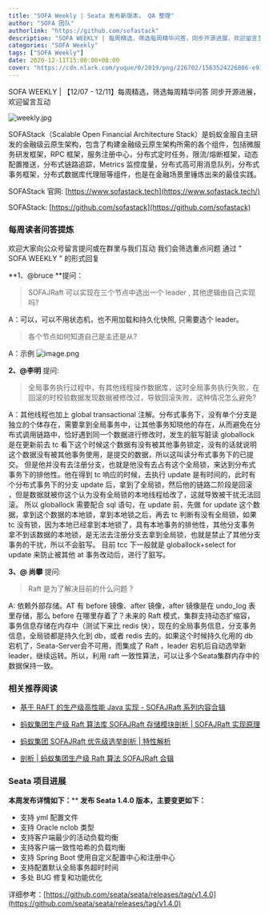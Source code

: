 ```yaml
---
title: "SOFA Weekly | Seata 发布新版本， QA 整理"
author: "SOFA 团队"
authorlink: "https://github.com/sofastack"
description: "SOFA WEEKLY | 每周精选，筛选每周精华问答，同步开源进展，欢迎留言互动。"
categories: "SOFA Weekly"
tags: ["SOFA Weekly"]
date: 2020-12-11T15:00:00+08:00
cover: "https://cdn.nlark.com/yuque/0/2019/png/226702/1563524226806-e93607a3-1b77-4ca2-8c3c-0384ab966154.png"
---
```


SOFA WEEKLY | 【12/07 - 12/11】每周精选，筛选每周精华问答
同步开源进展，欢迎留言互动

![weekly.jpg](https://cdn.nlark.com/yuque/0/2019/jpeg/226702/1562925824761-fc720f21-9622-437b-a783-0b0729eda119.jpeg)

SOFAStack（Scalable Open Financial Architecture Stack）是蚂蚁金服自主研发的金融级云原生架构，包含了构建金融级云原生架构所需的各个组件，包括微服务研发框架，RPC 框架，服务注册中心，分布式定时任务，限流/熔断框架，动态配置推送，分布式链路追踪，Metrics 监控度量，分布式高可用消息队列，分布式事务框架，分布式数据库代理层等组件，也是在金融场景里锤炼出来的最佳实践。

SOFAStack 官网: [https://www.sofastack.tech](https://www.sofastack.tech/)

SOFAStack: [https://github.com/sofastack](https://github.com/sofastack)

### 每周读者问答提炼

欢迎大家向公众号留言提问或在群里与我们互动
我们会筛选重点问题
通过 " SOFA WEEKLY " 的形式回复

**1、@bruce **提问：
> SOFAJRaft  可以实现在三个节点中选出一个 leader , 其他逻辑由自己实现吗?

A：可以，可以不用状态机，也不用加载和持久化快照, 只需要选个 leader。
> 各个节点如何知道自己是主还是从?

A：示例
![image.png](https://cdn.nlark.com/yuque/0/2020/png/2883938/1607673338953-07cc1ecc-1ab5-445d-a971-91d17d210e2f.png#align=left&display=inline&height=635&margin=%5Bobject%20Object%5D&name=image.png&originHeight=635&originWidth=795&size=79429&status=done&style=none&width=795)

**2、@李明** 提问:
> 全局事务执行过程中，有其他线程操作数据库，这时全局事务执行失败，在回滚的时校验数据发现数据被修改过，导致回滚失败，这种情况怎么避免?

A：其他线程也加上 global transactional 注解。分布式事务下，没有单个分支是独立的个体存在，需要拿到全局事务中，让其他事务知晓他的存在，从而避免在分布式调用链路中，恰好遇到同一个数据进行修改时，发生的脏写脏读 globallock 是在更新前去 tc 看下这个时候这个数据有没有被其他事务锁定，没有的话就说明这个数据没有被其他事务使用，是提交的数据，所以这叫读分布式事务下的已提交。
但是他并没有去注册分支，也就是他没有去占有这个全局锁，来达到分布式事务下的排他性。他在得到 tc 响应的时候，去执行 update 是有时间的，此时有个分布式事务下的分支 update 后，拿到了全局锁，然后他的链路二阶段是回滚 ，但是数据就被你这个认为没有全局锁的本地线程给改了，这就导致被干扰无法回滚。
所以 globallock 需要配合 sql 语句，在 update 前，先做 for update 这个数据，拿到这个数据的本地锁，拿到本地锁之后，再去 tc 判断有没有全局锁，如果 tc 没有锁，因为本地已经拿到本地锁了，具有本地事务的排他性，其他分支事务拿不到该数据的本地锁，是无法去注册分支去拿到全局锁，也就是禁止了其他分支事务的干扰，所以不会脏写。
目前 tcc 下一般就是 globallock+select for update 来防止被其他 at 事务改动后，进行了脏写。

**3、@ 尚攀** 提问:
> Raft 是为了解决目前的什么问题？

A: 依赖外部存储。AT 有 before 镜像、after 镜像，after 镜像是在 undo_log 表里存储，那么 before 在哪里存着了？未来的 Raft 模式，集群支持动态扩缩容，事务信息存储在内存中（测试下来比 redis 快），现在的全局事务信息，分支事务信息，全局锁都是持久化到 db，或者 redis 去的。如果这个时候持久化用的 db 宕机了，Seata-Server会不可用，而集成了 Raft ，leader 宕机后自动选举新 leader，继续运转。所以，利用 raft 一致性算法，可以让多个Seata集群内存中的数据保持一致。

### 相关推荐阅读

- [基于 RAFT 的生产级高性能 Java 实现 - SOFAJRaft 系列内容合辑](http://mp.weixin.qq.com/s?__biz=MzUzMzU5Mjc1Nw==&mid=2247486702&idx=1&sn=6fd48197893a8dd5546a8c7669430297&chksm=faa0e334cdd76a229640d3b3d8f779ada8ba706ccf1b0a89b8d0786e025e2f1da4400cb5bd35&scene=21)

- [蚂蚁集团生产级 Raft 算法库 SOFAJRaft 存储模块剖析 | SOFAJRaft 实现原理](http://mp.weixin.qq.com/s?__biz=MzUzMzU5Mjc1Nw==&mid=2247485000&idx=1&sn=42b6f967b2ad43dd82983929d5800a33&chksm=faa0e992cdd7608499b5d58a65334653059acc2e35381157724c55d6a50743ba024298c63384&scene=21)

- [蚂蚁集团 SOFAJRaft 优先级选举剖析 | 特性解析](http://mp.weixin.qq.com/s?__biz=MzUzMzU5Mjc1Nw==&mid=2247486054&idx=1&sn=a934c1c2d8a28a1d300ed1ebfbf25109&chksm=faa0e5bccdd76caaac35ad2a81a6bb5b98a3047fa8207b1aaff1acbae252f3d90115db55c763&scene=21)

- [剖析 | 蚂蚁集团生产级 Raft 算法 SOFAJRaft 合辑](http://mp.weixin.qq.com/s?__biz=MzUzMzU5Mjc1Nw==&mid=2247485880&idx=2&sn=0e6821f9c567ade1d43cb87071c20508&chksm=faa0e662cdd76f74ce5b49e21b3c86c304993138030cdade661305d7fa367978ad802912c534&scene=21)

### Seata 项目进展

**本周发布详情如下：****
**发布 **Seata 1.4.0 版本**，主要变更如下：**

- 支持 yml 配置文件
- 支持 Oracle nclob 类型
- 支持客户端最少的活动负载均衡
- 支持客户端一致性哈希的负载均衡
- 支持 Spring Boot 使用自定义配置中心和注册中心
- 支持配置默认全局事务超时时间
- 多处 BUG 修复和功能优化

详细参考：[https://github.com/seata/seata/releases/tag/v1.4.0](https://github.com/seata/seata/releases/tag/v1.4.0)
